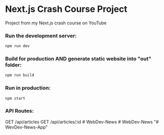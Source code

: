 # Next.js Crash Course Project

Project from my Next.js crash course on YouTube

### Run the development server:

```bash
npm run dev
```

### Build for production AND generate static website into "out" folder:

```bash
npm run build
```

### Run in production:

```bash
npm start
```

### API Routes:

GET /api/articles
GET /api/articles/:id
#   W e b D e v - N e w s  
 #   W e b D e v - N e w s  
 "# WevDev-News-App" 
